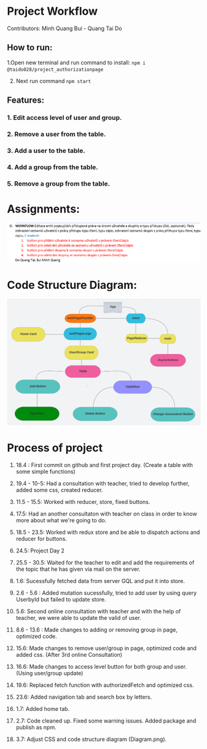# Project Workflow

Contributors: Minh Quang Bui - Quang Tai Do

## How to run:

1.Open new terminal and run command to install: `npm i @taido028/project_authorizationpage`

2. Next run command `npm start`

## Features:

### 1. Edit access level of user and group.

### 2. Remove a user from the table.

### 3. Add a user to the table.

### 4. Add a group from the table.

### 5. Remove a group from the table.

# Assignments:

![Alt text](Assignments.png)

# Code Structure Diagram:

![Alt text](Diagram.png)

# Process of project

1. 18.4 : First commit on github and first project day.
   (Create a table with some simple functions)

2. 19.4 - 10-5: Had a consultation with teacher, tried to develop further, added some css, created reducer.

3. 11.5 - 15.5: Worked with reducer, store, fixed buttons.

4. 17.5: Had an another consultaton with teacher on class in order to know more about what we're going to do.

5. 18.5 - 23.5: Worked with redux store and be able to dispatch actions and reducer for buttons.

6. 24.5: Project Day 2

7. 25.5 - 30.5: Waited for the teacher to edit and add the requirements of the topic that he has given via mail on the server.

8. 1.6: Sucessfully fetched data from server GQL and put it into store.

9. 2.6 - 5.6 : Added mutation sucessfully, tried to add user by using query UserbyId but failed to update store.

10. 5.6: Second online consultation with teacher and with the help of teacher, we were able to update the valid of user.

11. 8.6 - 13.6 : Made changes to adding or removing group in page, optimized code.

12. 15.6: Made changes to remove user/group in page, optimized code and added css. (After 3rd online Consultation)

13. 16.6: Made changes to access level button for both group and user. (Using user/group update)

14. 19.6: Replaced fetch function with authorizedFetch and optimized css.

15. 23.6: Added navigation tab and search box by letters.

16. 1.7: Added home tab.

17. 2.7: Code cleaned up. Fixed some warning issues. Added package and publish as npm.

18. 3.7: Adjust CSS and code structure diagram (Diagram.png).
